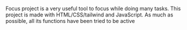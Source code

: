 Focus project is a very useful tool to focus while doing many tasks. This project is made with HTML/CSS/tailwind and JavaScript. As much as possible, all its functions have been tried to be active
